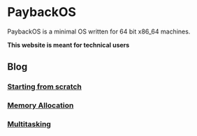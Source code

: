 # PaybackOS

PaybackOS is a minimal OS written for 64 bit x86_64 machines.

**This website is meant for technical users**

## Blog

### [Starting from scratch](blog/startingover.html)
### [Memory Allocation](blog/memalloc.html)
### [Multitasking](blog/multitasking.html)